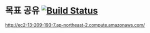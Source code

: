 # 목표 공유 [![Build Status](https://travis-ci.org/Noah-hwang4/goal-sharing.svg?branch=master)](https://travis-ci.org/Noah-hwang4/goal-sharing)

<a href="http://ec2-13-209-193-7.ap-northeast-2.compute.amazonaws.com/">http://ec2-13-209-193-7.ap-northeast-2.compute.amazonaws.com/</a>